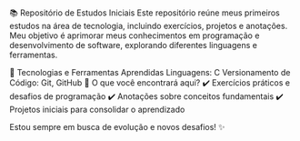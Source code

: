 📚 Repositório de Estudos Iniciais
Este repositório reúne meus primeiros estudos na área de tecnologia, incluindo exercícios, projetos e anotações. Meu objetivo é aprimorar meus conhecimentos em programação e desenvolvimento de software, explorando diferentes linguagens e ferramentas.

🚀 Tecnologias e Ferramentas Aprendidas
Linguagens: C
Versionamento de Código: Git, GitHub
📌 O que você encontrará aqui?
✔️ Exercícios práticos e desafios de programação
✔️ Anotações sobre conceitos fundamentais
✔️ Projetos iniciais para consolidar o aprendizado

Estou sempre em busca de evolução e novos desafios! ✨
